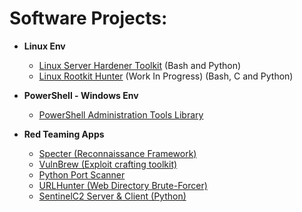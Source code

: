 <h1>Software Projects:</h1>

- <b>Linux Env</b>

  - [Linux Server Hardener Toolkit](https://github.com/cwsecur1ty/Debian-Hardener-Toolkit) (Bash and Python)
  - [Linux Rootkit Hunter](https://github.com/cwsecur1ty/RootGuard) (Work In Progress) (Bash, C and Python)
- <b>PowerShell - Windows Env</b>

  - [PowerShell Administration Tools Library](https://github.com/cwsecur1ty/PowerShell-Scripts)

- <b>Red Teaming Apps</b>

  - [Specter (Reconnaissance Framework)](https://github.com/cwsecur1ty/Specter)
  - [VulnBrew (Exploit crafting toolkit)](https://github.com/cwsecur1ty/VulnBrew)
  - [Python Port Scanner](https://github.com/cwsecur1ty/PortFinder)
  - [URLHunter (Web Directory Brute-Forcer)](https://github.com/cwsecur1ty/URLHunter)
  - [SentinelC2 Server & Client (Python)](https://github.com/cwsecur1ty/C2-Server)



